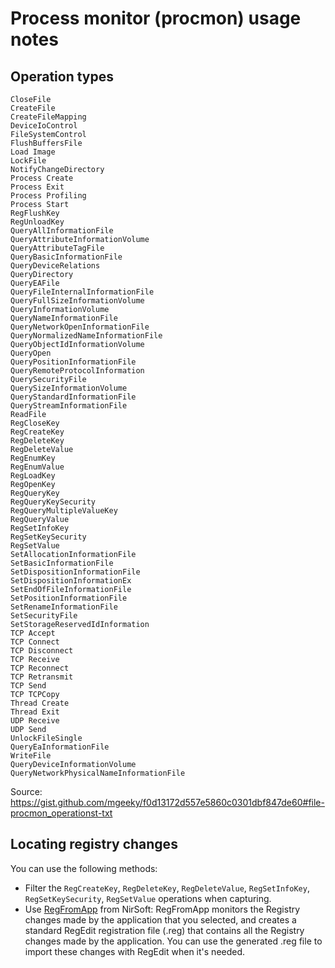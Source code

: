 # Process monitor (procmon) usage notes

## Operation types

```
CloseFile
CreateFile
CreateFileMapping
DeviceIoControl
FileSystemControl
FlushBuffersFile
Load Image
LockFile
NotifyChangeDirectory
Process Create
Process Exit
Process Profiling
Process Start
RegFlushKey
RegUnloadKey
QueryAllInformationFile
QueryAttributeInformationVolume
QueryAttributeTagFile
QueryBasicInformationFile
QueryDeviceRelations
QueryDirectory
QueryEAFile
QueryFileInternalInformationFile
QueryFullSizeInformationVolume
QueryInformationVolume
QueryNameInformationFile
QueryNetworkOpenInformationFile
QueryNormalizedNameInformationFile
QueryObjectIdInformationVolume
QueryOpen
QueryPositionInformationFile
QueryRemoteProtocolInformation
QuerySecurityFile
QuerySizeInformationVolume
QueryStandardInformationFile
QueryStreamInformationFile
ReadFile
RegCloseKey
RegCreateKey
RegDeleteKey
RegDeleteValue
RegEnumKey
RegEnumValue
RegLoadKey
RegOpenKey
RegQueryKey
RegQueryKeySecurity
RegQueryMultipleValueKey
RegQueryValue
RegSetInfoKey
RegSetKeySecurity
RegSetValue
SetAllocationInformationFile
SetBasicInformationFile
SetDispositionInformationFile
SetDispositionInformationEx
SetEndOfFileInformationFile
SetPositionInformationFile
SetRenameInformationFile
SetSecurityFile
SetStorageReservedIdInformation
TCP Accept
TCP Connect
TCP Disconnect
TCP Receive
TCP Reconnect
TCP Retransmit
TCP Send
TCP TCPCopy
Thread Create
Thread Exit
UDP Receive
UDP Send
UnlockFileSingle
QueryEaInformationFile
WriteFile
QueryDeviceInformationVolume
QueryNetworkPhysicalNameInformationFile
```

Source: https://gist.github.com/mgeeky/f0d13172d557e5860c0301dbf847de60#file-procmon_operationst-txt

## Locating registry changes

You can use the following methods:
- Filter the `RegCreateKey`, `RegDeleteKey`, `RegDeleteValue`, `RegSetInfoKey`, `RegSetKeySecurity`, `RegSetValue` operations when capturing.
- Use [RegFromApp](http://www.nirsoft.net/utils/reg_file_from_application.html) from NirSoft: RegFromApp monitors the Registry changes made by the application that you selected, and creates a standard RegEdit registration file (.reg) that contains all the Registry changes made by the application. You can use the generated .reg file to import these changes with RegEdit when it's needed.
